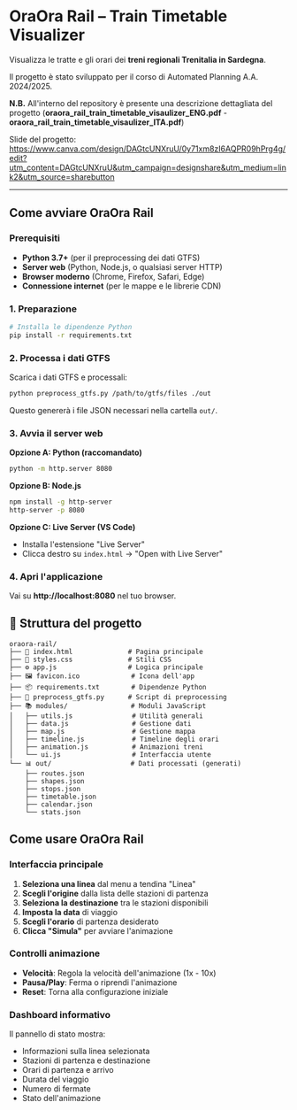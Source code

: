 # OraOra Rail – Train Timetable Visualizer

Visualizza le tratte e gli orari dei **treni regionali Trenitalia in Sardegna**.

Il progetto è stato sviluppato per il corso di Automated Planning A.A. 2024/2025.

**N.B.** All'interno del repository è presente una descrizione dettagliata del progetto (**oraora_rail_train_timetable_visaulizer_ENG.pdf** - **oraora_rail_train_timetable_visaulizer_ITA.pdf**)

Slide del progetto: https://www.canva.com/design/DAGtcUNXruU/0y71xm8zI6AQPR09hPrg4g/edit?utm_content=DAGtcUNXruU&utm_campaign=designshare&utm_medium=link2&utm_source=sharebutton

---

## Come avviare OraOra Rail

### Prerequisiti

- **Python 3.7+** (per il preprocessing dei dati GTFS)
- **Server web** (Python, Node.js, o qualsiasi server HTTP)
- **Browser moderno** (Chrome, Firefox, Safari, Edge)
- **Connessione internet** (per le mappe e le librerie CDN)

### 1. Preparazione

```bash
# Installa le dipendenze Python
pip install -r requirements.txt
```

### 2. Processa i dati GTFS

Scarica i dati GTFS e processali:

```bash
python preprocess_gtfs.py /path/to/gtfs/files ./out
```

Questo genererà i file JSON necessari nella cartella `out/`.

### 3. Avvia il server web

**Opzione A: Python (raccomandato)**

```bash
python -m http.server 8080
```

**Opzione B: Node.js**

```bash
npm install -g http-server
http-server -p 8080
```

**Opzione C: Live Server (VS Code)**

- Installa l'estensione "Live Server"
- Clicca destro su `index.html` → "Open with Live Server"

### 4. Apri l'applicazione

Vai su **http://localhost:8080** nel tuo browser.

## 📁 Struttura del progetto

```
oraora-rail/
├── 📄 index.html              # Pagina principale
├── 🎨 styles.css              # Stili CSS
├── ⚙️ app.js                  # Logica principale
├── 🖼️ favicon.ico             # Icona dell'app
├── 📦 requirements.txt        # Dipendenze Python
├── 🐍 preprocess_gtfs.py      # Script di preprocessing
├── 📚 modules/                # Moduli JavaScript
│   ├── utils.js               # Utilità generali
│   ├── data.js                # Gestione dati
│   ├── map.js                 # Gestione mappa
│   ├── timeline.js            # Timeline degli orari
│   ├── animation.js           # Animazioni treni
│   └── ui.js                  # Interfaccia utente
└── 📊 out/                    # Dati processati (generati)
    ├── routes.json
    ├── shapes.json
    ├── stops.json
    ├── timetable.json
    ├── calendar.json
    └── stats.json
```

## Come usare OraOra Rail

### Interfaccia principale

1. **Seleziona una linea** dal menu a tendina "Linea"
2. **Scegli l'origine** dalla lista delle stazioni di partenza
3. **Seleziona la destinazione** tra le stazioni disponibili
4. **Imposta la data** di viaggio
5. **Scegli l'orario** di partenza desiderato
6. **Clicca "Simula"** per avviare l'animazione

### Controlli animazione

- **Velocità**: Regola la velocità dell'animazione (1x - 10x)
- **Pausa/Play**: Ferma o riprendi l'animazione
- **Reset**: Torna alla configurazione iniziale

### Dashboard informativo

Il pannello di stato mostra:

- Informazioni sulla linea selezionata
- Stazioni di partenza e destinazione
- Orari di partenza e arrivo
- Durata del viaggio
- Numero di fermate
- Stato dell'animazione
